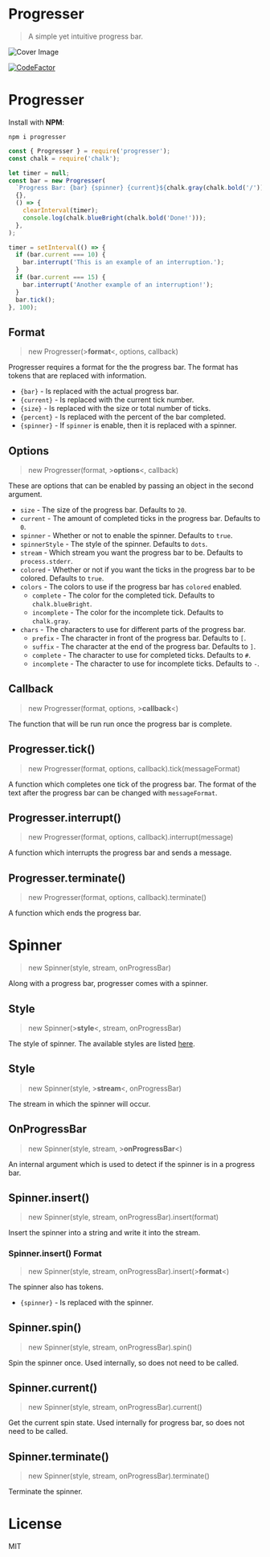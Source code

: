 # Progresser
> A simple yet intuitive progress bar.

![Cover Image](https://i.imgur.com/HLN7Mx5.png)

[![CodeFactor](https://www.codefactor.io/repository/github/apexiodacoder/progresser/badge)](https://www.codefactor.io/repository/github/apexiodacoder/progresser)
# Progresser
Install with **NPM**:

```
npm i progresser
```

```js
const { Progresser } = require('progresser');
const chalk = require('chalk');

let timer = null;
const bar = new Progresser(
  `Progress Bar: {bar} {spinner} {current}${chalk.gray(chalk.bold('/'))}{size} {percent}%`,
  {},
  () => {
    clearInterval(timer);
    console.log(chalk.blueBright(chalk.bold('Done!')));
  },
);

timer = setInterval(() => {
  if (bar.current === 10) {
    bar.interrupt('This is an example of an interruption.');
  }
  if (bar.current === 15) {
    bar.interrupt('Another example of an interruption!');
  }
  bar.tick();
}, 100);
```
## Format
> new Progresser(>**format**<, options, callback)

Progresser requires a format for the the progress bar. The format has tokens that are replaced with information.

- `{bar}` - Is replaced with the actual progress bar.
- `{current}` - Is replaced with the current tick number.
- `{size}` - Is replaced with the size or total number of ticks.
- `{percent}` - Is replaced with the percent of the bar completed.
- `{spinner}` - If `spinner` is enable, then it is replaced with a spinner.

## Options
> new Progresser(format, >**options**<, callback)

These are options that can be enabled by passing an object in the second argument.

- `size` - The size of the progress bar. Defaults to `20`.
- `current` - The amount of completed ticks in the progress bar. Defaults to `0`.
- `spinner` - Whether or not to enable the spinner. Defaults to `true`.
- `spinnerStyle` - The style of the spinner. Defaults to `dots`.
- `stream` - Which stream you want the progress bar to be. Defaults to `process.stderr`.
- `colored` - Whether or not if you want the ticks in the progress bar to be colored. Defaults to `true`.
- `colors` - The colors to use if the progress bar has `colored` enabled.
  - `complete` - The color for the completed tick. Defaults to `chalk.blueBright`.
  - `incomplete` - The color for the incomplete tick. Defaults to `chalk.gray`.
- `chars` - The characters to use for different parts of the progress bar.
  - `prefix` - The character in front of the progress bar. Defaults to `[`.
  - `suffix` - The character at the end of the progress bar. Defaults to `]`.
  - `complete` - The character to use for completed ticks. Defaults to `#`.
  - `incomplete` - The character to use for incomplete ticks. Defaults to `-`.

## Callback
> new Progresser(format, options, >**callback**<)

The function that will be run run once the progress bar is complete.

## Progresser.tick()
> new Progresser(format, options, callback).tick(messageFormat)

A function which completes one tick of the progress bar. The format of the text after the progress bar can be changed with `messageFormat`.

## Progresser.interrupt()
> new Progresser(format, options, callback).interrupt(message)

A function which interrupts the progress bar and sends a message.

## Progresser.terminate()
> new Progresser(format, options, callback).terminate()

A function which ends the progress bar.

# Spinner
> new Spinner(style, stream, onProgressBar)

Along with a progress bar, progresser comes with a spinner.

## Style
> new Spinner(>**style**<, stream, onProgressBar)

The style of spinner. The available styles are listed [here](https://github.com/ApexioDaCoder/progresser/blob/master/src/utils/spinners.json).

## Style
> new Spinner(style, >**stream**<, onProgressBar)

The stream in which the spinner will occur.

## OnProgressBar
> new Spinner(style, stream, >**onProgressBar**<)

An internal argument which is used to detect if the spinner is in a progress bar.

## Spinner.insert()
> new Spinner(style, stream, onProgressBar).insert(format)

Insert the spinner into a string and write it into the stream.

### Spinner.insert() Format
> new Spinner(style, stream, onProgressBar).insert(>**format**<)

The spinner also has tokens.
- `{spinner}` - Is replaced with the spinner.

## Spinner.spin()
> new Spinner(style, stream, onProgressBar).spin()

Spin the spinner once. Used internally, so does not need to be called.

## Spinner.current()
> new Spinner(style, stream, onProgressBar).current()

Get the current spin state. Used internally for progress bar, so does not need to be called.

## Spinner.terminate()
> new Spinner(style, stream, onProgressBar).terminate()

Terminate the spinner.

# License
MIT
